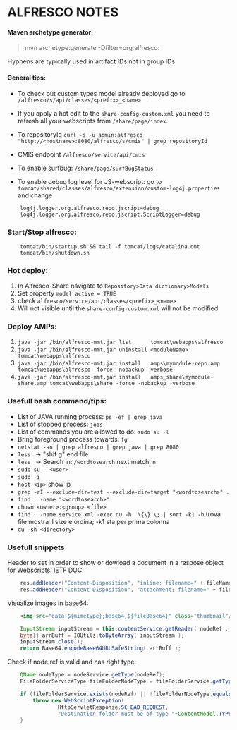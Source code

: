 # ALFRESCO NOTES 

#### Maven archetype generator:
> mvn archetype:generate -Dfilter=org.alfresco:

Hyphens are typically used in artifact IDs not in group IDs

#### General tips:

- To check out custom types model already deployed go to `/alfresco/s/api/classes/<prefix>_<name>`

- If you apply a hot edit to the `share-config-custom.xml` you need to refresh all your webscripts from `/share/page/index`.

- To repositoryId `curl -s -u admin:alfresco "http://<hostname>:8080/alfresco/s/cmis" | grep repositoryId `

- CMIS endpoint `/alfresco/service/api/cmis`

- To enable surfbug: `/share/page/surfBugStatus`

- To enable debug log level for JS-webscript: go to `tomcat/shared/classes/alfresco/extension/custom-log4j.properties` and change
````
	log4j.logger.org.alfresco.repo.jscript=debug
	log4j.logger.org.alfresco.repo.jscript.ScriptLogger=debug
````

### Start/Stop alfresco:
````
    tomcat/bin/startup.sh && tail -f tomcat/logs/catalina.out 
	tomcat/bin/shutdown.sh
````

### Hot deploy:
1. In Alfresco-Share navigate to `Repository>Data dictionary>Models`
2. Set property `model active = TRUE`
3. check `alfresco/service/api/classes/<prefix>_<name>`
4. Will not visible until the `share-config-custom.xml` will not be modified

### Deploy AMPs:
1. ` java -jar /bin/alfresco-mmt.jar list      tomcat\webapps\alfresco `
2. ` java -jar /bin/alfresco-mmt.jar uninstall <moduleName> tomcat\webapps\alfresco `
3. ` java -jar /bin/alfresco-mmt.jar install   amps\mymodule-repo.amp tomcat\webapps\alfresco -force -nobackup -verbose `
4. ` java -jar /bin/alfresco-mmt.jar install   amps_share\mymodule-share.amp tomcat\webapps\share -force -nobackup -verbose `

### Usefull bash command/tips:
- List of JAVA running process: `ps -ef | grep java ` 
- List of stopped process: `jobs `
- List  of commands you are allowed to do: `sudo su -l `
- Bring foreground process towards: `fg ` 
- `netstat -an | grep alfresco | grep java | grep 8080 `
- `less ` -> "shif g" end file
- `less ` -> Search in: `/wordtosearch` next match: `n` 
- `sudo su - <user>`
- `sudo -i `
- `host <ip>` show ip
- `grep -rI --exclude-dir=test --exclude-dir=target "<wordtosearch>" . `
- `find . -name "<wordtosearch>" `
- `chown <owner>:<group> <file>`
- `find . -name service.xml -exec du -h  \{\} \; | sort -k1 -h` trova file mostra il size e ordina; -k1 sta per prima colonna
- `du -sh <directory>`

### Usefull snippets

Header to set in order to show or dowload a document in a respose object for Webscripts. [IETF DOC](https://www.ietf.org/rfc/rfc2183.txt):

``` java
    res.addHeader("Content-Disposition", "inline; filename=" + fileName);
    res.addHeader("Content-Disposition", "attachment; filename=" + fileName);
```

Visualize images in base64:

``` html
    <img src="data:${mimetype};base64,${fileBase64}" class="thumbnail"/>
```

``` java
    InputStream inputStream = this.contentService.getReader( nodeRef , ContentModel.PROP_CONTENT ).getContentInputStream();
    byte[] arrBuff = IOUtils.toByteArray( inputStream );
    inputStream.close();
    return Base64.encodeBase64URLSafeString( arrBuff );
```

Check if node ref is valid and has right type:

``` java
    QName nodeType = nodeService.getType(nodeRef);
    FileFolderServiceType fileFolderNodeType = fileFolderService.getType(nodeType);

    if (fileFolderService.exists(nodeRef) || !fileFolderNodeType.equals(FileFolderServiceType.FOLDER) ) {
        throw new WebScriptException(
                HttpServletResponse.SC_BAD_REQUEST,
                "Destination folder must be of type "+ContentModel.TYPE_FOLDER);
    }
```
